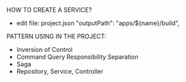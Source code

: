 HOW TO CREATE A SERVICE?

- edit file: project.json "outputPath": "apps/${name}/build",

PATTERN USING IN THE PROJECT:
- Inversion of Control
- Command Query Responsibility Separation
- Saga
- Repository, Service, Controller
